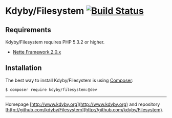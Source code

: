 Kdyby/Filesystem [![Build Status](https://secure.travis-ci.org/Kdyby/Filesystem.png?branch=master)](http://travis-ci.org/Kdyby/Filesystem)
===========================


Requirements
------------

Kdyby/Filesystem requires PHP 5.3.2 or higher.

- [Nette Framework 2.0.x](https://github.com/nette/nette)


Installation
------------

The best way to install Kdyby/Filesystem is using  [Composer](http://getcomposer.org/):

```sh
$ composer require kdyby/filesystem:@dev
```


-----

Homepage [http://www.kdyby.org](http://www.kdyby.org) and repository [http://github.com/kdyby/Filesystem](http://github.com/kdyby/Filesystem).
